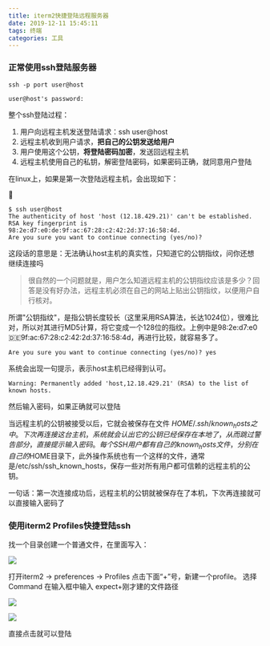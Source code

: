 ```yaml
---
title: iterm2快捷登陆远程服务器
date: 2019-12-11 15:45:11
tags: 终端
categories: 工具
---
```


### 正常使用ssh登陆服务器

```
ssh -p port user@host

user@host's password:
```

整个ssh登陆过程：

1. 用户向远程主机发送登陆请求：ssh user@host
2. 远程主机收到用户请求，**把自己的公钥发送给用户**
3. 用户使用这个公钥，**将登陆密码加密**，发送回远程主机
4. 远程主机使用自己的私钥，解密登陆密码，如果密码正确，就同意用户登陆

在linux上，如果是第一次登陆远程主机，会出现如下：



```
$ ssh user@host 
The authenticity of host 'host (12.18.429.21)' can't be established. 
RSA key fingerprint is 98:2e:d7:e0:de:9f:ac:67:28:c2:42:2d:37:16:58:4d. 
Are you sure you want to continue connecting (yes/no)?
```

这段话的意思是：无法确认host主机的真实性，只知道它的公钥指纹，问你还想继续连接吗

>很自然的一个问题就是，用户怎么知道远程主机的公钥指纹应该是多少？回答是没有好办法，远程主机必须在自己的网站上贴出公钥指纹，以便用户自行核对。



所谓"公钥指纹"，是指公钥长度较长（这里采用RSA算法，长达1024位），很难比对，所以对其进行MD5计算，将它变成一个128位的指纹。上例中是98:2e:d7:e0🇩🇪9f:ac:67:28:c2:42:2d:37:16:58:4d，再进行比较，就容易多了。

```
Are you sure you want to continue connecting (yes/no)? yes
```

系统会出现一句提示，表示host主机已经得到认可。

```
Warning: Permanently added 'host,12.18.429.21' (RSA) to the list of known hosts.
```

然后输入密码，如果正确就可以登陆

当远程主机的公钥被接受以后，它就会被保存在文件  $HOME/.ssh/known_hosts之中。下次再连接这台主机，系统就会认出它的公钥已经保存在本地了，从而跳过警告部分，直接提示输入密码。
每个SSH用户都有自己的known_hosts文件，分别在自己的$HOME目录下，此外操作系统也有一个这样的文件，通常是/etc/ssh/ssh_known_hosts，保存一些对所有用户都可信赖的远程主机的公钥。

一句话：第一次连接成功后，远程主机的公钥就被保存在了本机，下次再连接就可以直接输入密码了



### 使用iterm2 Profiles快捷登陆ssh

找一个目录创建一个普通文件，在里面写入：

![](1.png)

打开iterm2 -> preferences -> Profiles
点击下面“+”号，新建一个profile。
选择Command 在输入框中输入
expect+刚才建的文件路径

![](2.png)

![](3.png)

直接点击就可以登陆